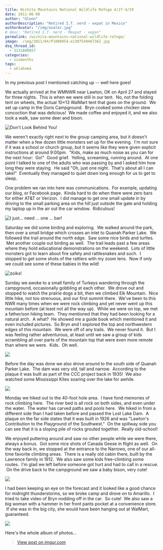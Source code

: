 ```yaml
---
title: Wichita Mountains National Wildlife Refuge 4/27-4/29
date: 2011-06-08
author: "Glenn"
authorDescription: "Retired I.T. nerd - expat in Mexico"
authorAvatar: "/img/avatar.jpg"
# desc: "Retired I.T. nerd - Mexpat - vegan"
permalink: /wichita-mountains-national-wildlife-refuge/
image:  /img/2011/04/P1080954-e1307549467362.jpg
dsq_thread_id:
  - 3131880057
categories:
  - sixmonths
tags:
  - oklahoma
---
```

In my previous post I mentioned catching up -- well here goes!

We actually arrived at the WMNWR near Lawton, OK on April 27 and stayed for three nights.  This is when we were still in our tent.  No, not the folding tent on wheels, the actual 10&#215;13 WalMart tent that goes on the ground.  We set up camp in the Doris Campground.  Bryn cooked some chicken stew concoction that was delicious!  We made coffee and enjoyed it, and we also took a walk, saw some deer and bison.

![Don't Look Behind You!](https://i.imgur.com/qJLYtSU.jpg)

We weren't exactly right next to the group camping area, but it doesn't matter when a few dozen little monsters set up for the evening.  I'm not sure if it was a school or church group, but it seems like they were given explicit instructions at around 9:00pm.  "Kids, make as much noise as you can for the next hour:  Go!"  Good grief.  Yelling, screaming, running around.  At one point I talked to one of the adults who was passing by and I asked him how long they were staying.  He said "Oh, just one night.  That's about all I can take!"  Eventually they managed to quiet down long enough for us to get to sleep.

One problem we ran into here was communications.  For example, updating our blog, or Facebook page.  Kinda hard to do when there were zero bars for either AT&T or Verizon.  I did manage to get one small update in by driving to the small parking area on the hill just outside the gate and holding my laptop up in the air out the car window.  Ridiculous!

![I just... need ... one ... bar!](https://i.imgur.com/crGggqD.jpg)

Saturday we did some birding and exploring.  We walked around the park, then over a small bridge which crosses an inlet to Quanah Parker Lake.  We followed the trail around the north edge.  Saw some nice birds and turtles.  Met another couple out birding as well.  The trail leads past a few areas where they hold educational demonstrations on the weekend.  Lots of little monsters got to learn about fire safety and rattlesnakes and such.  I stopped to get some shots of the rattlers with my zoom lens.  Now if only we could see some of these babies in the wild!

![zoiks!](https://i.imgur.com/PlxwFzW.jpg)

Sunday we awoke to a small family of Turkeys wandering through the campground, occasionally gobbling at each other.  We drove out and stopped to watch the prairie dogs a bit, then we climbed Elk Mountain.  Nice little hike, not too strenuous, and our first summit there.  We've been to this NWR many times when we were rock climbing and yet never went up this mountain before (at least not all the way up).  While we were on top, we met a father/son hiking team.  They mentioned that they had been looking for a natural arch.  A what?  He showed me a guide book which mentioned it and even included pictures.  So Bryn and I explored the top and northwestern edges of this mountain.  We were off of any trails.  We never found it.  But I was feeling rather adventurous, at least until we saw a group of kids scrambling all over parts of the mountain top that were even more remote than where we were.  Kids.  Oh well.

![](https://i.imgur.com/HnEW6qX.jpg)

Before the day was done we also drove around to the south side of Quanah Parker Lake.  The dam was very old, tall and narrow.  According to the plaque it was built as part of the CCC project back in 1935!  We also watched some Mississippi Kites soaring over the lake for awhile.

![](https://i.imgur.com/v3sPUbL.jpg)

Monday we hiked out to the 40-foot hole area.  I have fond memories of rock climbing here.  The river bed is all rock on both sides, and even under the water.  The water has carved paths and pools here.  We hiked in from a different side than I had taken before and passed the Lost Lake Dam.  A plaque on the far side states that it was built in 1926 and was "Lawton's Contribution to the Playground of the Southwest."  On the spillway side you can see that it is a sloping pile of rocks grouted together.  Really old-school!

We enjoyed puttering around and saw no other people while we were there, always a bonus.  Got some nice shots of Canada Geese in flight as well.  On the way back in, we stopped at the entrance to the Narrows, one of our all-time favorite climbing areas.  There is a really old cabin there, built by the Lawrence family in 1912.  We also saw some kids free-climbing some routes.  I'm glad we left before someone got hurt and had to call in a rescue.  On the drive back to the campground we saw a baby bison, very cute!

![](https://i.imgur.com/C3pm8Kj.jpg)

I had been keeping an eye on the forecast and it looked like a good chance for midnight thunderstorms, so we broke camp and drove on to Amarillo.  I tried to take video of Bryn nodding off in the car.  So cute!  We also saw a big woman with a hammer in her front pants pocket at a convenience store.  If she was in the big city, she would have been hanging out at WalMart, guaranteed.

![](https://i.imgur.com/jzjtCwO.jpg)

Here's the whole album of photos...

<blockquote class="imgur-embed-pub" lang="en" data-id="a/knFQo"><a href="//imgur.com/a/knFQo">View post on imgur.com</a></blockquote><script async src="//s.imgur.com/min/embed.js" charset="utf-8"></script>